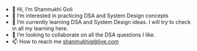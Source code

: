 - 👋 Hi, I’m Shanmukhi Goli
- 👀 I’m interested in practicing DSA and System Design concepts
- 🌱 I’m currently learning DSA and System Design ideas. I will try to check in all my learning here.
- 💞️ I’m looking to collaborate on all the DSA questions I like.
- 📫 How to reach me shanmukhig@live.com

<!---
sgolilive/sgolilive is a ✨ special ✨ repository because its `README.md` (this file) appears on your GitHub profile.
You can click the Preview link to take a look at your changes.
--->
